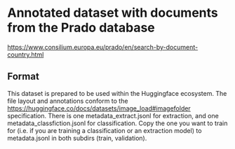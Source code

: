 # Annotated dataset with documents from the Prado database

<https://www.consilium.europa.eu/prado/en/search-by-document-country.html>

## Format
This dataset is prepared to be used within the Huggingface ecosystem. The file layout and annotations conform to the <https://huggingface.co/docs/datasets/image_load#imagefolder> specification.  There is one metadata_extract.jsonl for extraction, and one metadata_classfiction.jsonl for classification. Copy the one you want to train for (i.e. if you are training a classification or an extraction model) to metadata.jsonl in both subdirs (train, validation). 

